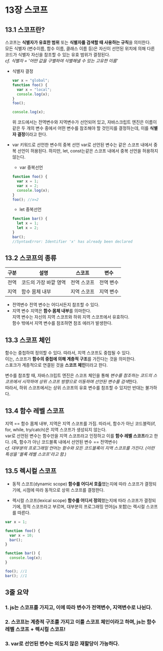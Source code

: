 # 13장 스코프

## 13.1 스코프란?

스코프는 **식별자가 유효한 범위** 또는 **식별자를 검색할 때 사용하는 규칙**을 의미한다.  
모든 식별자 (변수이름, 함수 이름, 클래스 이름 등)은 자신이 선언된 위치에 의해 다른 코드가 식별자 자신을 참조할 수 있는 유효 범위가 결정된다.  
_cf. 식별자 = '어떤 값을 구별하여 식별해낼 수 있는 고유한 이름'_

- 식별자 결정

  ```javascript
  var x = "global";
  function foo() {
    var x = "local";
    console.log(x);
  }
  foo();

  console.log(x);
  ```

  위 코드에서는 전역변수와 지역변수가 선언되어 있고, 자바스크립트 엔진은 이름이 같은 두 개의 변수 중에서 어떤 변수를 참조해야 할 것인지를 결정하는데, 이를 **식별자 결정**이라고 한다.

- var 키워드로 선언한 변수의 중복 선언
  var로 선언된 변수는 같은 스코프 내에서 중복 선언이 허용된다. 하지만, let, const는같은 스코프 내에서 중복 선언을 허용하지 않는다.
  - var 중복선언
  ```javascript
  function foo() {
    var x = 1;
    var x = 2;
    console.log(x);
  }
  foo(); //x=2
  ```
  - let 중복선언
  ```javascript
  function bar() {
    let x = 1;
    let x = 2;
  }
  bar();
  //SyntaxError: Identifier 'x' has already been declared
  ```

## 13.2 스코프의 종류

| 구분 | 설명                  | 스코프      | 변수      |
| ---- | --------------------- | ----------- | --------- |
| 전역 | 코드의 가장 바깥 영역 | 전역 스코프 | 전역 변수 |
| 지역 | 함수 몸체 내부        | 지역 스코프 | 지역 변수 |

- 전역변수
  전역 변수는 어디서든지 참조할 수 있다.
- 지역 변수
  지역은 **함수 몸체 내부**를 의마한다.  
  지역 변수는 자신의 지역 스코프와 하위 지역 스코프에서 유효하다.  
  함수 밖에서 지역 변수를 참조하면 참조 에러가 발생한다.

## 13.3 스코프 체인

함수는 중첩하여 정의할 수 있다. 따라서, 지역 스코프도 중첩될 수 있다.  
이는, 스코프가 **함수의 중첩에 의해 계층적 구조**를 가진다는 것을 의미한다.  
스포크가 계층적으로 연결된 것을 **스코프 체인**이라고 한다.

변수를 참조할 때, 자바스크립트 엔진은 스코프 체인을 통해 *변수를 참조하는 코드의 스코프에서 시작하여 상위 스코프 방향으로 이동하며 선언된 변수를 검색*한다.  
따라서, 하위 스코프에서는 상위 스코프의 유효 변수를 참조할 수 있지만 반대는 불가하다.

## 13.4 함수 레벨 스코프

지역 == 함수 몸체 내부, 지역은 지역 스코프를 가짐.
따라서, 함수가 아닌 코드블럭(if, for, while, try/catch)은 지역 스코프가 생성되지 않는다.  
var로 선언된 변수는 함수만을 지역 스코프라고 인정하고 이를 **함수 레벨 스코프**라고 한다. (즉, 함수가 아닌 코드블록 내에서 선언된 변수 == 전역변수)  
_cf. 대부분의 프로그래밍 언어는 함수와 모든 코드블록이 지역 스코프를 가진다. (이런 특성을 '블록 레벨 스코프'라고 함.)_

## 13.5 렉시컬 스코프

- 동적 스코프(dynamic scope)
  **함수를 어디서 호출**했는지에 따라 스코프가 결정되기에, 시점에 따라 동적으로 상위 스코프를 결정한다.

- 렉시컬 스코프(lexical scope)
  **함수를 어디서 정의**했는지에 따라 스코프가 결정되기에, 정적 스코프라고 부르며, 대부분의 프로그래밍 언어(js 포함)는 렉시컬 스코프를 따른다.

```javascript
var x = 1;

function foo() {
  var x = 10;
  bar();
}

function bar() {
  console.log(x);
}

foo(); //1
bar(); //1
```

## 3줄 요약

### 1. js는 스코프를 가지고, 이에 따라 변수가 전역변수, 지역변수로 나뉜다.

### 2. 스코프는 계층적 구조를 가지고 이를 스코프 체인이라고 하며, js는 함수 레벨 스코프 + 렉시컬 스코프!

### 3. var로 선언된 변수는 의도치 않은 재할당이 가능하다.
